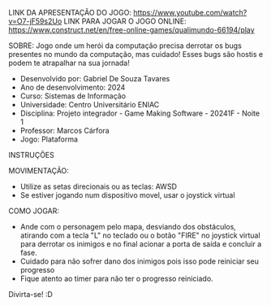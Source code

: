 LINK DA APRESENTAÇÃO DO JOGO: https://www.youtube.com/watch?v=O7-jF59s2Uo
LINK PARA JOGAR O JOGO ONLINE: https://www.construct.net/en/free-online-games/qualimundo-66194/play

SOBRE:
Jogo onde um herói da computação precisa derrotar os bugs presentes no mundo da computação, mas cuidado! Esses bugs são hostis e podem te atrapalhar na sua jornada!
- Desenvolvido por: Gabriel De Souza Tavares
- Ano de desenvolvimento: 2024
- Curso: Sistemas de Informação
- Universidade: Centro Universitário ENIAC
- Disciplina: Projeto integrador - Game Making Software - 20241F - Noite 1
- Professor: Marcos Cárfora
- Jogo: Plataforma


INSTRUÇÕES

MOVIMENTAÇÃO:
- Utilize as setas direcionais ou as teclas: AWSD
- Se estiver jogando num dispositivo movel, usar o joystick virtual

COMO JOGAR:
- Ande com o personagem pelo mapa, desviando dos obstáculos, atirando com a tecla "L" no teclado ou o botão "FIRE" no joystick virtual para derrotar os inimigos e no final acionar a porta de saída e concluir a fase.
- Cuidado para não sofrer dano dos inimigos pois isso pode reiniciar seu progresso
- Fique atento ao timer para não ter o progresso reiniciado.


Divirta-se! :D
